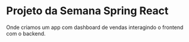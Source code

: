 <h1>Projeto da Semana Spring React</h1>
<p>
Onde criamos um app com dashboard de vendas interagindo o frontend com o backend.
